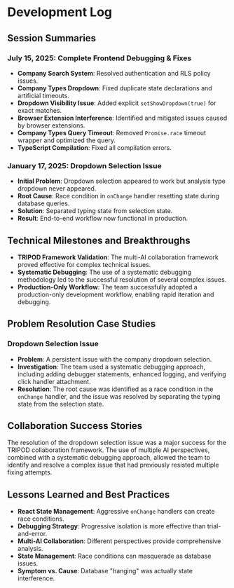 # Development Log

## Session Summaries

### July 15, 2025: Complete Frontend Debugging & Fixes
- **Company Search System**: Resolved authentication and RLS policy issues.
- **Company Types Dropdown**: Fixed duplicate state declarations and artificial timeouts.
- **Dropdown Visibility Issue**: Added explicit `setShowDropdown(true)` for exact matches.
- **Browser Extension Interference**: Identified and mitigated issues caused by browser extensions.
- **Company Types Query Timeout**: Removed `Promise.race` timeout wrapper and optimized the query.
- **TypeScript Compilation**: Fixed all compilation errors.

### January 17, 2025: Dropdown Selection Issue
- **Initial Problem**: Dropdown selection appeared to work but analysis type dropdown never appeared.
- **Root Cause**: Race condition in `onChange` handler resetting state during database queries.
- **Solution**: Separated typing state from selection state.
- **Result**: End-to-end workflow now functional in production.

## Technical Milestones and Breakthroughs
- **TRIPOD Framework Validation**: The multi-AI collaboration framework proved effective for complex technical issues.
- **Systematic Debugging**: The use of a systematic debugging methodology led to the successful resolution of several complex issues.
- **Production-Only Workflow**: The team successfully adopted a production-only development workflow, enabling rapid iteration and debugging.

## Problem Resolution Case Studies

### Dropdown Selection Issue
- **Problem**: A persistent issue with the company dropdown selection.
- **Investigation**: The team used a systematic debugging approach, including adding debugger statements, enhanced logging, and verifying click handler attachment.
- **Resolution**: The root cause was identified as a race condition in the `onChange` handler, and the issue was resolved by separating the typing state from the selection state.

## Collaboration Success Stories
The resolution of the dropdown selection issue was a major success for the TRIPOD collaboration framework. The use of multiple AI perspectives, combined with a systematic debugging approach, allowed the team to identify and resolve a complex issue that had previously resisted multiple fixing attempts.

## Lessons Learned and Best Practices
- **React State Management**: Aggressive `onChange` handlers can create race conditions.
- **Debugging Strategy**: Progressive isolation is more effective than trial-and-error.
- **Multi-AI Collaboration**: Different perspectives provide comprehensive analysis.
- **State Management**: Race conditions can masquerade as database issues.
- **Symptom vs. Cause**: Database "hanging" was actually state interference.

